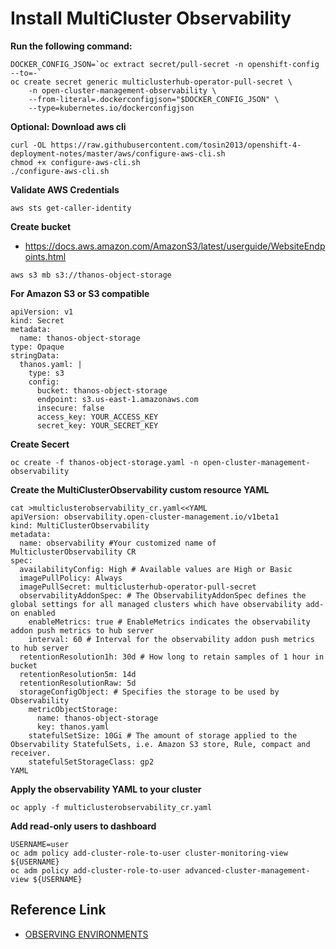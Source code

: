 # Install MultiCluster Observability  
 
**Run the following command:**
```
DOCKER_CONFIG_JSON=`oc extract secret/pull-secret -n openshift-config --to=-`
oc create secret generic multiclusterhub-operator-pull-secret \
    -n open-cluster-management-observability \
    --from-literal=.dockerconfigjson="$DOCKER_CONFIG_JSON" \
    --type=kubernetes.io/dockerconfigjson
```

**Optional: Download aws cli**
```
curl -OL https://raw.githubusercontent.com/tosin2013/openshift-4-deployment-notes/master/aws/configure-aws-cli.sh
chmod +x configure-aws-cli.sh
./configure-aws-cli.sh
```

**Validate AWS Credentials**
```
aws sts get-caller-identity 
```

**Create bucket**
* https://docs.aws.amazon.com/AmazonS3/latest/userguide/WebsiteEndpoints.html
```
aws s3 mb s3://thanos-object-storage
```


**For Amazon S3 or S3 compatible**
```
apiVersion: v1
kind: Secret
metadata:
  name: thanos-object-storage
type: Opaque
stringData:
  thanos.yaml: |
    type: s3
    config:
      bucket: thanos-object-storage
      endpoint: s3.us-east-1.amazonaws.com
      insecure: false
      access_key: YOUR_ACCESS_KEY
      secret_key: YOUR_SECRET_KEY
```



**Create Secert**
```
oc create -f thanos-object-storage.yaml -n open-cluster-management-observability
```

**Create the MultiClusterObservability custom resource YAML**
```
cat >multiclusterobservability_cr.yaml<<YAML
apiVersion: observability.open-cluster-management.io/v1beta1
kind: MultiClusterObservability
metadata:
  name: observability #Your customized name of MulticlusterObservability CR
spec:
  availabilityConfig: High # Available values are High or Basic
  imagePullPolicy: Always
  imagePullSecret: multiclusterhub-operator-pull-secret
  observabilityAddonSpec: # The ObservabilityAddonSpec defines the global settings for all managed clusters which have observability add-on enabled
    enableMetrics: true # EnableMetrics indicates the observability addon push metrics to hub server
    interval: 60 # Interval for the observability addon push metrics to hub server
  retentionResolution1h: 30d # How long to retain samples of 1 hour in bucket
  retentionResolution5m: 14d
  retentionResolutionRaw: 5d
  storageConfigObject: # Specifies the storage to be used by Observability
    metricObjectStorage:
      name: thanos-object-storage
      key: thanos.yaml
    statefulSetSize: 10Gi # The amount of storage applied to the Observability StatefulSets, i.e. Amazon S3 store, Rule, compact and receiver.
    statefulSetStorageClass: gp2
YAML
```

**Apply the observability YAML to your cluster**
```
oc apply -f multiclusterobservability_cr.yaml
```

**Add read-only users to dashboard**
``` 
USERNAME=user
oc adm policy add-cluster-role-to-user cluster-monitoring-view  ${USERNAME}
oc adm policy add-cluster-role-to-user advanced-cluster-management-view ${USERNAME}
```

## Reference Link
* [OBSERVING ENVIRONMENTS](https://access.redhat.com/documentation/en-us/red_hat_advanced_cluster_management_for_kubernetes/2.2/html/observing_environments/index)